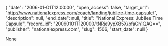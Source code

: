 {
  "date": "2006-01-01T12:00:00", 
  "open_access": false, 
  "target_url": "http://www.nationalexpress.com/coach/landing/jubilee-time-capsule/", 
  "description": null, 
  "end_date": null, 
  "title": "National Express: Jubilee Time Capsule", 
  "record_id": "20060101T120000/tNRje9ypX85X/pfaGh1QAQ==", 
  "publisher": "nationalexpress.com", 
  "slug": 1506, 
  "start_date": null
}

None